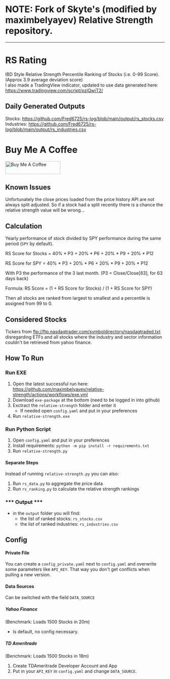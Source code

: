 # NOTE: Fork of Skyte's (modified by maximbelyayev) Relative Strength repository.
---

# RS Rating
IBD Style Relative Strength Percentile Ranking of Stocks (i.e. 0-99 Score). (Approx 3.9 average deviation score)  
I also made a TradingView indicator, updated to use data generated here: https://www.tradingview.com/script/pziQwiT2/

## Daily Generated Outputs
Stocks: https://github.com/Fred6725/rs-log/blob/main/output/rs_stocks.csv  
Industries: https://github.com/Fred6725/rs-log/blob/main/output/rs_industries.csv  
  
# Buy Me A Coffee
<a href="https://www.buymeacoffee.com/fred6725" target="_blank"><img src="https://cdn.buymeacoffee.com/buttons/default-orange.png" alt="Buy Me A Coffee" height="41" width="174"></a>

## Known Issues
Unfortunately the close prices loaded from the price history API are not always split adjusted. So if a stock had a split recently there is a chance the relative strength value will be wrong...
## Calculation
Yearly performance of stock divided by SPY performance during the same period (`SPY` by default).

RS Score for Stocks = 40% * P3 + 20% * P6 + 20% * P9 + 20% * P12

RS Score for SPY    = 40% * P3 + 20% * P6 + 20% * P9 + 20% * P12

With P3 the performance of the 3 last month. (P3 = Close/Close[63], for 63 days back)

Formula: RS Score = (1 + RS Score for Stocks) / (1 + RS Score for SPY)

Then all stocks are ranked from largest to smallest and a percentile is assigned from 99 to 0.
  

## Considered Stocks
Tickers from ftp://ftp.nasdaqtrader.com/symboldirectory/nasdaqtraded.txt disregarding ETFs and all stocks where the industry and sector information couldn't be retrieved from yahoo finance.
## How To Run

### Run EXE

1. Open the latest successful run here: https://github.com/maximbelyayev/relative-strength/actions/workflows/exe.yml
2. Download `exe-package` at the bottom (need to be logged in into github)
3. Exctract the `relative-strength` folder and enter it
   - If needed open `config.yaml` and put in your preferences 
4. Run `relative-strength.exe`

### Run Python Script

1. Open `config.yaml` and put in your preferences 
2. Install requirements: `python -m pip install -r requirements.txt`
3. Run `relative-strength.py`

#### Separate Steps

Instead of running `relative-strength.py` you can also:

1. Run `rs_data.py` to aggregate the price data
2. Run `rs_ranking.py` to calculate the relative strength rankings



### \*\*\* Output \*\*\*

- in the `output` folder you will find:
  - the list of ranked stocks: `rs_stocks.csv`
  - the list of ranked industries: `rs_industries.csv`


## Config

#### Private File

You can create a `config_private.yaml` next to `config.yaml` and overwrite some parameters like `API_KEY`. That way you don't get conflicts when pulling a new version.

#### Data Sources

Can be switched with the field `DATA_SOURCE`

##### Yahoo Finance

(Benchmark: Loads 1500 Stocks in 20m)

- Is default, no config necessary.

##### TD Ameritrade

(Benchmark: Loads 1500 Stocks in 18m)

1. Create TDAmeritrade Developer Account and App
2. Put in your `API_KEY` in `config.yaml` and change `DATA_SOURCE`.
